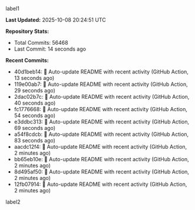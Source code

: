 
label1 
<!-- ACTIVITY_START -->
**Last Updated:** 2025-10-08 20:24:51 UTC

**Repository Stats:**
- Total Commits: 56468
- Last Commit: 14 seconds ago

**Recent Commits:**
- 40d1beb14: 🤖 Auto-update README with recent activity (GitHub Action, 13 seconds ago)
- 119e00ab7: 🤖 Auto-update README with recent activity (GitHub Action, 29 seconds ago)
- 2dac02b7c: 🤖 Auto-update README with recent activity (GitHub Action, 40 seconds ago)
- fc1776668: 🤖 Auto-update README with recent activity (GitHub Action, 54 seconds ago)
- e3ddbc313: 🤖 Auto-update README with recent activity (GitHub Action, 69 seconds ago)
- a54f8cdcb: 🤖 Auto-update README with recent activity (GitHub Action, 83 seconds ago)
- aacdc12f4: 🤖 Auto-update README with recent activity (GitHub Action, 2 minutes ago)
- bb65eb10e: 🤖 Auto-update README with recent activity (GitHub Action, 2 minutes ago)
- 8d495af50: 🤖 Auto-update README with recent activity (GitHub Action, 2 minutes ago)
- 12fb07914: 🤖 Auto-update README with recent activity (GitHub Action, 2 minutes ago)
<!-- ACTIVITY_END -->

label2
